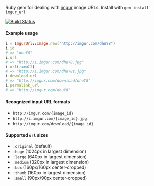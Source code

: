 Ruby gem for dealing with [imgur](http://imgur.com) image URLs. Install with `gem install imgur_url`

[![Build Status](https://secure.travis-ci.org/6/imgur_url.png?branch=master)](http://travis-ci.org/6/imgur_url)


#### Example usage
```ruby
i = ImgurUrl::Image.new("http://imgur.com/dhuY8")
i.id
# => "dhuY8"
i.url
# => "http://i.imgur.com/dhuY8.jpg"
i.url(:small)
# => "http://i.imgur.com/dhuY8s.jpg"
i.download_url
# => "http://imgur.com/download/dhuY8"
i.permalink_url
# => "http://imgur.com/dhuY8"
```

#### Recognized input URL formats
- `http://imgur.com/{image_id}`
- `http://i.imgur.com/{image_id}.jpg`
- `http://imgur.com/download/{image_id}`

#### Supported `url` sizes
- `:original` (default)
- `:huge` (1024px in largest dimension)
- `:large` (640px in largest dimension)
- `:medium` (320px in largest dimension)
- `:box` (160px/160px center-cropped)
- `:thumb` (160px in largest dimension)
- `:small` (90px/90px center-cropped)
